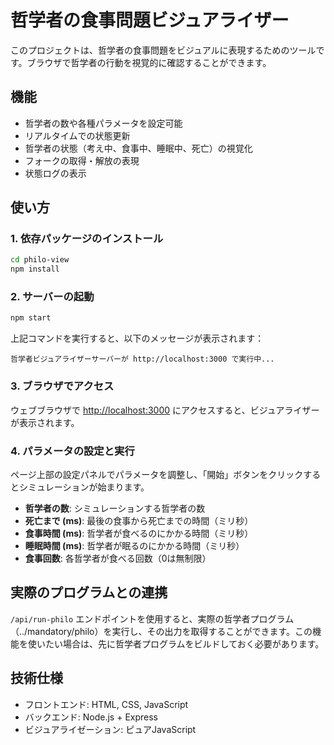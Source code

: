 # 哲学者の食事問題ビジュアライザー

このプロジェクトは、哲学者の食事問題をビジュアルに表現するためのツールです。ブラウザで哲学者の行動を視覚的に確認することができます。

## 機能

- 哲学者の数や各種パラメータを設定可能
- リアルタイムでの状態更新
- 哲学者の状態（考え中、食事中、睡眠中、死亡）の視覚化
- フォークの取得・解放の表現
- 状態ログの表示

## 使い方

### 1. 依存パッケージのインストール

```bash
cd philo-view
npm install
```

### 2. サーバーの起動

```bash
npm start
```

上記コマンドを実行すると、以下のメッセージが表示されます：
```
哲学者ビジュアライザーサーバーが http://localhost:3000 で実行中...
```

### 3. ブラウザでアクセス

ウェブブラウザで [http://localhost:3000](http://localhost:3000) にアクセスすると、ビジュアライザーが表示されます。

### 4. パラメータの設定と実行

ページ上部の設定パネルでパラメータを調整し、「開始」ボタンをクリックするとシミュレーションが始まります。

- **哲学者の数**: シミュレーションする哲学者の数
- **死亡まで (ms)**: 最後の食事から死亡までの時間（ミリ秒）
- **食事時間 (ms)**: 哲学者が食べるのにかかる時間（ミリ秒）
- **睡眠時間 (ms)**: 哲学者が眠るのにかかる時間（ミリ秒）
- **食事回数**: 各哲学者が食べる回数（0は無制限）

## 実際のプログラムとの連携

`/api/run-philo` エンドポイントを使用すると、実際の哲学者プログラム（../mandatory/philo）を実行し、その出力を取得することができます。この機能を使いたい場合は、先に哲学者プログラムをビルドしておく必要があります。

## 技術仕様

- フロントエンド: HTML, CSS, JavaScript
- バックエンド: Node.js + Express
- ビジュアライゼーション: ピュアJavaScript
